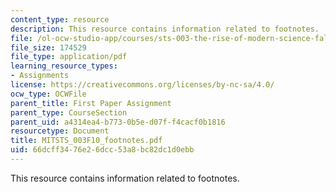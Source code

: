 ```yaml
---
content_type: resource
description: This resource contains information related to footnotes.
file: /ol-ocw-studio-app/courses/sts-003-the-rise-of-modern-science-fall-2010/66dcff3476e26dcc53a8bc82dc1d0ebb_MITSTS_003F10_footnotes.pdf
file_size: 174529
file_type: application/pdf
learning_resource_types:
- Assignments
license: https://creativecommons.org/licenses/by-nc-sa/4.0/
ocw_type: OCWFile
parent_title: First Paper Assignment
parent_type: CourseSection
parent_uid: a4314ea4-b773-0b5e-d07f-f4cacf0b1816
resourcetype: Document
title: MITSTS_003F10_footnotes.pdf
uid: 66dcff34-76e2-6dcc-53a8-bc82dc1d0ebb
---
```

This resource contains information related to footnotes.